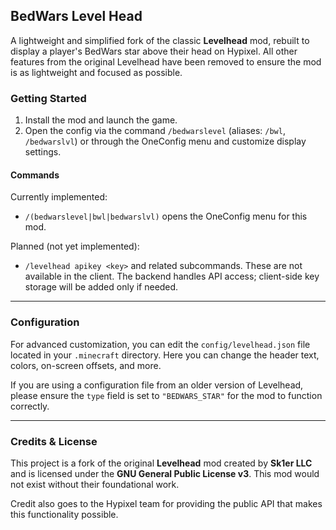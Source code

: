 ## BedWars Level Head

A lightweight and simplified fork of the classic **Levelhead** mod, rebuilt to  display a player's BedWars star above their head on Hypixel.
All other features from the original Levelhead have been removed to ensure the mod is as lightweight and focused as possible.


### Getting Started

1. Install the mod and launch the game.
2. Open the config via the command `/bedwarslevel` (aliases: `/bwl`, `/bedwarslvl`) or through the OneConfig menu and customize display settings.

#### Commands

Currently implemented:

- `/(bedwarslevel|bwl|bedwarslvl)` opens the OneConfig menu for this mod.

Planned (not yet implemented):

- `/levelhead apikey <key>` and related subcommands. These are not available in the client. The backend handles API access; client-side key storage will be added only if needed.
---

### Configuration

For advanced customization, you can edit the `config/levelhead.json` file located in your `.minecraft` directory. Here you can change the header text, colors, on-screen offsets, and more.

If you are using a configuration file from an older version of Levelhead, please ensure the `type` field is set to `"BEDWARS_STAR"` for the mod to function correctly.

---

### Credits & License

This project is a fork of the original **Levelhead** mod created by **Sk1er LLC** and is licensed under the **GNU General Public License v3**. This mod would not exist without their foundational work.

Credit also goes to the Hypixel team for providing the public API that makes this functionality possible.
